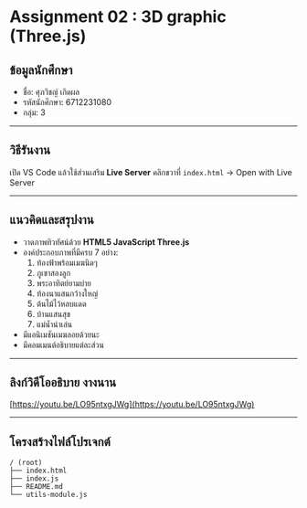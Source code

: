 # Assignment 02 : 3D graphic (Three.js)

## ข้อมูลนักศึกษา
- ชื่อ: ศุภวิชญ์ เกิดผล
- รหัสนักศึกษา: 6712231080
- กลุ่ม: 3

---

## วิธีรันงาน
 เปิด VS Code แล้วใช้ส่วนเสริม **Live Server** คลิกขวาที่ `index.html` → Open with Live Server

---

## แนวคิดและสรุปงาน
- วาดภาพทิวทัศน์ด้วย **HTML5 JavaScript Three.js** 
- องค์ประกอบภาพที่มีครบ 7 อย่าง:
  1. ท้องฟ้าพร้อมเมฆนิดๆ
  2. ภูเขาสองลูก
  3. พระอาทิตย์ยามบ่าย
  4. ท้องนาแสนกว้างใหญ่
  5. ต้นไม้ไว้หลบแดด
  6. บ้านแสนสุข
  7. แม่น้ำน่าเล่น
- มีแอนิเมชันเมฆลอยด้วยนะ
- มีคอมเมนต์อธิบายแต่ละส่วน 

---

## ลิงก์วิดีโออธิบาย งางนาน
[https://youtu.be/LO95ntxgJWg](https://youtu.be/LO95ntxgJWg)

---

## โครงสร้างไฟล์โปรเจกต์
```
/ (root)
├── index.html
├── index.js
├── README.md
└── utils-module.js
```